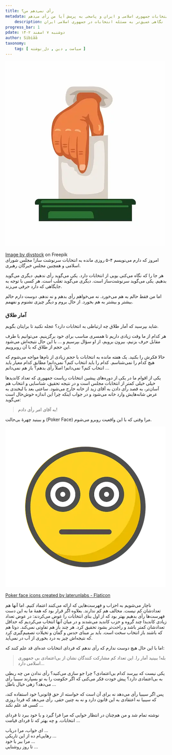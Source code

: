 ```yaml
---
title: رأی نمی‌دهم من؟
metadata: نگاهی که به مسئله انتخابات جمهوری اسلامی و ایران و پاسخی به پرسش آیا من رأی می‌دهم
    description: نگاهی عمیق‌تر به مسئله انتخابات در جمهوری اسلامی ایران
progress_bar: 1
pdate: دوشنبه ۷ اسفند ۱۴۰۲
author: Sibiāā
taxonomy:
    tag: [ سیاست , دین , دل_نوشته ]
---
```

![ نگاهی عمیق‌تر به مسئله انتخابات در جمهوری اسلامی ایران](india-general-election-illustration_24911-115308.webp?classes=center&loading=lazy)
<div class="align-center">
<a href="https://www.freepik.com/free-vector/india-general-election-illustration_145856236.htm#fromView=search&page=1&position=8&uuid=9721719f-31ab-45c5-b380-97169c6e6351">Image by djvstock</a> on Freepik
</div>
امروز که دارم می‌نویسم ۴-۵ روزی مانده به انتخابات سرنوشت ساز! مجلس شورای اسلامی و همچنین مجلس خبرگان رهبری. 

هر جا را که نگاه می‌کنی بویی از انتخابات دارد. یکی می‌گوید رأی ندهیم. دیگری می‌گوید بدهیم. یکی می‌گوید سرنوشت‌ساز است. دیگری می‌گوید تغلب است. هر کسی با توجه به جایگاهی که دارد حرفی می‌زند.

اما من فقط حالم به هم می‌خورد. نه می‌خواهم رأی بدهم و نه ندهم. دوست دارم حالم بیشتر و بیشتر به هم بخورد. از حال بروم و دیگر چیزی نشنوم و نفهمم.

### آمار طلاق

شاید بپرسید که آمار طلاق چه ارتباطی به انتخابات دارد؟ عجله نکنید تا برایتان بگویم. 

هر کدام از ما وقت زیادی داریم تا همسری مناسب برای خود برگزینیم. می‌توانیم با طرف مقابل حرف بزنیم، بیرون برویم، از او سؤال بپرسیم و ...  با این حال نتیجه‌اش می‌شود این حجم از طلاق که با آن روبروییم.

حالا فکرش را بکنید. یک هفته مانده به انتخابات با حجم زیادی از نام‌ها مواجه می‌شوم که هیچ کدام را نمی‌شناسم. کدام را باید انتخاب کنم؟ نمی‌دانم! مطابق کدام معیار باید انتخاب کنم؟ نمی‌دانم! اصلاً رأی بدهم؟ باز هم نمی‌دانم ...

یکی از اقوام ما در یکی از دوره‌های پیشین انتخابات ریاست جمهوری که تعداد کاندیدها خیلی خیلی کمتر از انتخابات مجلس است و در نتیجه تحقیق، شناسایی و انتخاب هم آسان‌تر، به قصد رأی دادن به آقای زید از خانه خارج می‌شود. ساعتی بعد با لبخندی به عرض شانه‌هایش وارد خانه می‌شود و در جواب اینکه چرا این اندازه خوش‌حال است می‌گوید:

> به آقای امر رأی دادم!

و ببینید چهرهٔ بی‌حالت 
(Poker Face)
مرا وقتی که با این واقعیت روبرو می‌شوم.


![ تصویر من!](poker-face.webp?classes=center)
<div class="align-center">
<a href="https://www.flaticon.com/free-icons/poker-face" title="poker face icons">Poker face icons created by laterunlabs - Flaticon</a>
</div>

ناچار می‌شویم به احزاب و فهرست‌هایی که ارائه می‌کنند اعتماد کنیم. اما آنها هم تعدادشان کم نیست. مخالف هم کم ندارند. بعلاوه اگر قرار بود که همهٔ ما به این دست فهرست‌ها رأی بدهیم بهتر بود که از اول بنای انتخابات را عوض می‌کردند: در عوض تعداد زیادی کاندیدا چند گروه و حزب کاندید می‌شدند و در میان آنها انتخاب می‌کردیم که حداقل تعدادشان کمتر باشد و راحت‌تر بشود تحقیق کرد. هر چند باز هم تفاوتی نمی‌کند. دوتا هم که باشند باز انتخاب سخت است. باید بر مبنای حدس و گمان و تخیلات تصمیم‌گیری کرد که نتیجه‌اش چیز به درد بخوری از آب در نمی‌آید.

اما با این حال هیچ دوست ندارم که رأی ندهم که فردای انتخابات عده‌ای قد علم کنند که:

> بله! ببینید آمار را. این تعداد کم مشارکت کنندگان نشان از بی‌اعتمادی بی جمهوری اسلامی دارد...

یکی نیست که بپرسد کدام بی‌اعتمادی؟ چرا جو سازی می‌کنید؟ رأی ندادن من چه ربطی به بی‌اعتمادی دارد؟ پیش خودت فکر می‌کنی که اگر حکومت را به تو بسپارند سیبیا رأی می‌دهد؟ زهی خیال باطل ...

پس اگر سیبیا رأی می‌دهد نه برای آن است که خواسته از حق قانونی! خود استفاده کند، که سیبیا نه اعتقادی به این قانون دارد و نه به چنین حقی. رأی می‌دهد که فردا روزی کسی قد علم نکند ...

نوشته تمام شد و من هم‌چنان در انتظار خوابی که مرا فرا گیرد و با خود ببرد تا فردای انتخابات. و چه بهتر که تا فردای قیامت ...

ای خواب، مرا دریاب ...  
رهایی‌ام ده از این تاریکی ...  
مرا ببر با خود ...  
تا روز روشنایی ...

